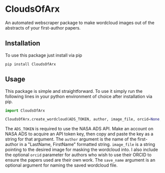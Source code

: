 # CloudsOfArx

An automated webscraper package to make wordcloud images out of the abstracts of your first-author papers. 

## Installation

To use this package just install via pip

`pip install CloudsOfArx`

## Usage

This package is simple and straightforward. To use it simply run the following lines in your python environment of choice after installation via pip.

``` python
import CloudsOfArx

CloudsOfArx.create_wordcloud(ADS_TOKEN, author, image_file, orcid=None, save_name=None)
```

The `ADS_TOKEN` is required to use the NASA ADS API. Make an account on NASA ADS to acquire an API token key, then copy and paste the key as a string for that argument. The `author` argument is the name of the first-author in a "LastName, FirstName" formatted string. `image_file` is a string pointing to the desired image for masking the wordcloud into. I also include the optional `orcid` parameter for authors who wish to use their ORCID to ensure the papers used are their own work. The `save_name` argument is an optional argument for naming the saved wordcloud file.





